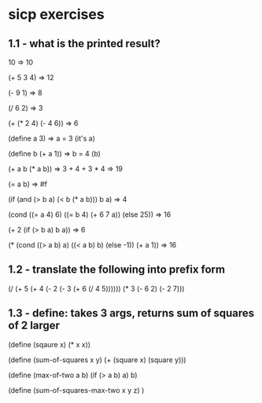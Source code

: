 # sicp exercises

## 1.1 - what is the printed result?

10 => 10

(+ 5 3 4) => 12

(- 9 1) => 8

(/ 6 2) => 3

(+ (* 2 4) (- 4 6)) => 6

(define a 3) => a = 3 (it's a)

(define b (+ a 1)) => b = 4 (b)

(+ a b (* a b)) => 3 + 4 + 3 * 4 => 19

(= a b) => #f

(if (and (> b a) (< b (* a b)))
    b
    a) => 4

(cond ((= a 4) 6)
      ((= b 4) (+ 6 7 a))
      (else 25)) => 16

(+ 2 (if (> b a) b a)) => 6

(* (cond ((> a b) a)
         ((< a b) b)
         (else -1))
    (+ a 1)) => 16

## 1.2 - translate the following into prefix form

(/ (+ 5 (+ 4 (- 2 (- 3 (+ 6 (/ 4 5))))))
   (* 3 (- 6 2) (- 2 7)))

## 1.3 - define: takes 3 args, returns sum of squares of 2 larger

(define (sqaure x) (* x x))

(define (sum-of-squares x y)
          (+ (square x) (square y)))

(define (max-of-two a b)
          (if (> a b) a)
            b)

(define (sum-of-squares-max-two x y z)
          )

